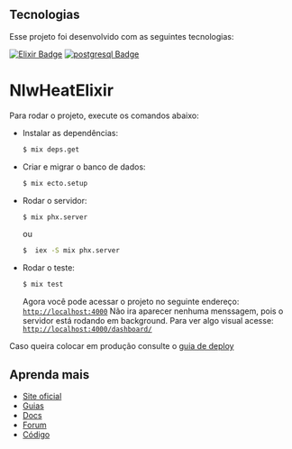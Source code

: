 ## Tecnologias

Esse projeto foi desenvolvido com as seguintes tecnologias:

[![Elixir Badge](https://img.shields.io/badge/Elixir-4B275F?style=for-the-badge&logo=elixir&logoColor=white)](https://elixir-lang.org/docs.html)
[![postgresql Badge](https://img.shields.io/badge/PostgreSQL-316192?style=for-the-badge&logo=postgresql&logoColor=white)](https://www.postgresql.org/)

# NlwHeatElixir

Para rodar o projeto, execute os comandos abaixo:

- Instalar as dependências:
  ```bash
  $ mix deps.get
  ```
- Criar e migrar o banco de dados:
  ```bash
  $ mix ecto.setup
  ```
- Rodar o servidor:
  ```bash
  $ mix phx.server
  ```
  ou
  ```bash
  $  iex -S mix phx.server
  ```
- Rodar o teste:
  ```bash
  $ mix test
  ```
  Agora você pode acessar o projeto no seguinte endereço:
  [`http://localhost:4000`](http://localhost:4000)
  Não ira aparecer nenhuma menssagem, pois o servidor está rodando em background.
  Para ver algo visual acesse:
  [`http://localhost:4000/dashboard/`](http://localhost:4000/dashboard/)

Caso queira colocar em produção consulte o [guia de deploy](https://hexdocs.pm/phoenix/deployment.html)

## Aprenda mais

- [Site oficial](https://www.phoenixframework.org/)
- [Guias](https://hexdocs.pm/phoenix/overview.html)
- [Docs](https://hexdocs.pm/phoenix)
- [Forum](https://elixirforum.com/c/phoenix-forum)
- [Código](https://github.com/phoenixframework/phoenix)

